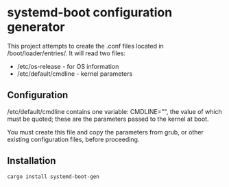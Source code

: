 # systemd-boot configuration generator
This project attempts to create the .conf files located in /boot/loader/entries/. It will read two files:

- /etc/os-release - for OS information
- /etc/default/cmdline - kernel parameters

## Configuration
/etc/default/cmdline contains one variable: CMDLINE="", the value of which must be quoted; these are the parameters passed to the kernel at boot.

You must create this file and copy the parameters from grub, or other existing configuration files, before proceeding.

## Installation
    cargo install systemd-boot-gen
